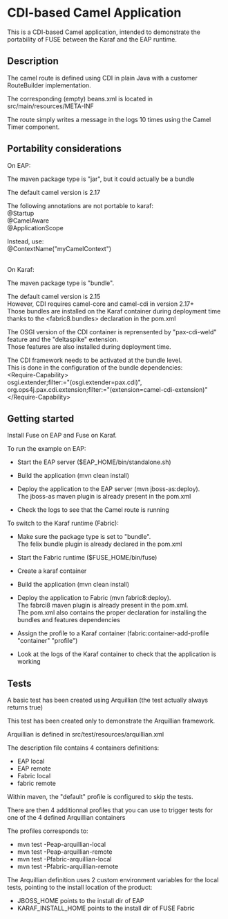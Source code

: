 CDI-based Camel Application
===========================

This is a CDI-based Camel application, intended to demonstrate the portability of FUSE between the Karaf and the EAP runtime.


Description
-----------
The camel route is defined using CDI in plain Java with a customer RouteBuilder implementation.

The corresponding (empty) beans.xml is located in src/main/resources/META-INF

The route simply writes a message in the logs 10 times using the Camel Timer component.


Portability considerations
--------------------------
On EAP:

  The maven package type is "jar", but it could actually be a bundle
  
  The default camel version is 2.17
  
  The following annotations are not portable to karaf: <br>
    @Startup <br>
    @CamelAware <br>
    @ApplicationScope <br>
  
  Instead, use: <br>
    @ContextName("myCamelContext")

<br>
On Karaf:

  The maven package type is "bundle".
  
  The default camel version is 2.15 <br>
  However, CDI requires camel-core and camel-cdi in version 2.17+ <br>
  Those bundles are installed on the Karaf container during deployment time thanks to the <fabric8.bundles> declaration in the pom.xml
 
  The OSGI version of the CDI container is reprensented by "pax-cdi-weld" feature and the "deltaspike" extension. <br>
  Those features are also installed during deployment time.

  The CDI framework needs to be activated at the bundle level. <br>
  This is done in the configuration of the bundle dependencies: <br>
            &lt;Require-Capability&gt; <br>
              osgi.extender;filter:="(osgi.extender=pax.cdi)", <br>
              org.ops4j.pax.cdi.extension;filter:="(extension=camel-cdi-extension)" <br>
            &lt;/Require-Capability&gt;  <br>


Getting started
---------------

Install Fuse on EAP and Fuse on Karaf.

To run the example on EAP:

  - Start the EAP server ($EAP_HOME/bin/standalone.sh)

  - Build the application  (mvn clean install)

  - Deploy the application to the EAP server (mvn jboss-as:deploy).   <br>
    The jboss-as maven plugin is already present in the pom.xml

  - Check the logs to see that the Camel route is running


To switch to the Karaf runtime (Fabric):

  - Make sure the package type is set to "bundle".  <br>
    The felix bundle plugin is already declared in the pom.xml

  - Start the Fabric runtime ($FUSE_HOME/bin/fuse)

  - Create a karaf container

  - Build the application (mvn clean install)

  - Deploy the application to Fabric (mvn fabric8:deploy).   <br>
    The fabrci8 maven plugin is already present in the pom.xml. <br>
    The pom.xml also contains the proper declaration for installing the bundles and features dependencies

  - Assign the profile to a Karaf container (fabric:container-add-profile "container" "profile")

  - Look at the logs of the Karaf container to check that the application is working



Tests
-----

A basic test has been created using Arquillian (the test actually always returns true)

This test has been created only to demonstrate the Arquillian framework.

Arquillian is defined in src/test/resources/arquillian.xml

The description file contains 4 containers definitions:
 - EAP local
 - EAP remote
 - Fabric local
 - fabric remote

Within maven, the "default" profile is configured to skip the tests.

There are then 4 additionnal profiles that you can use to trigger tests for one of the 4 defined Arquillian containers

The profiles corresponds to:
 -  mvn test -Peap-arquillian-local
 -  mvn test -Peap-arquillian-remote
 -  mvn test -Pfabric-arquillian-local
 -  mvn test -Pfabric-arquillian-remote

The Arquillian definition uses 2 custom environment variables for the local tests, pointing to the install location of the product:
 - JBOSS_HOME points to the install dir of EAP
 - KARAF_INSTALL_HOME points to the install dir of FUSE Fabric




